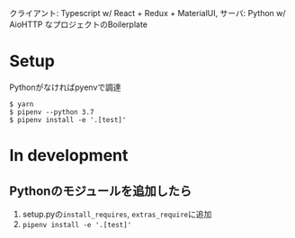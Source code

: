 クライアント: Typescript w/ React + Redux + MaterialUI, サーバ: Python w/ AioHTTP なプロジェクトのBoilerplate


# Setup

Pythonがなければpyenvで調達

```
$ yarn
$ pipenv --python 3.7
$ pipenv install -e '.[test]'
```

# In development
## Pythonのモジュールを追加したら

1. setup.pyの`install_requires`, `extras_require`に追加
2. `pipenv install -e '.[test]'`